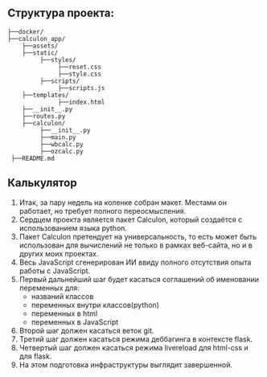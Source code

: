 ## Структура проекта:

```
├──docker/
├──calculon_app/
    ├──assets/
    ├──static/
         ├──styles/
              ├──reset.css 
              ├──style.css
         ├──scripts/
              ├──scripts.js
    ├──templates/
              ├──index.html
    ├──__init__.py
    ├──routes.py
    ├──calculon/
         ├──__init__.py
         ├──main.py
         ├──wbcalc.py 
         ├──ozcalc.py
 ├──README.md
```

## Калькулятор

1. Итак, за пару недель на коленке собран макет. Местами он работает, но требует полного переосмысления.
2. Сердцем проекта является пакет Calculon, который создаётся с использованием языка python.
3. Пакет Calculon претендует на универсальность, то есть может быть использован для вычислений не только в рамках веб-сайта, но и в других моих проектах.
4. Весь JavaScript сгенерирован ИИ ввиду полного отсутствия опыта работы с JavaScript.
5. Первый дальнейший шаг будет касаться соглашений об именовании переменных для:
     - названий классов
     - переменных внутри классов(python)
     - переменных в html
     - переменных в JavaScript
6. Второй шаг должен касаться веток git.
7. Третий шаг должен касаться режима деббагинга в контексте flask.
8. Четвертый шаг должен касаться режима livereload для html-css и для flask.
9. На этом подготовка инфраструктуры выглядит завершенной.



